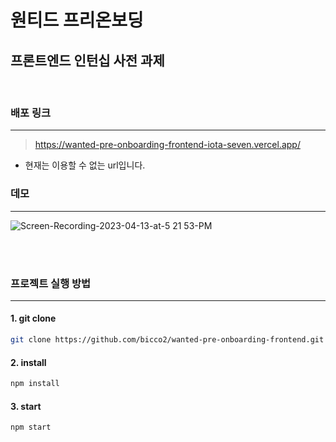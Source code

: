 # **원티드 프리온보딩**

## 프론트엔드 인턴십 사전 과제

<br>

### 배포 링크

---

> https://wanted-pre-onboarding-frontend-iota-seven.vercel.app/

* 현재는 이용할 수 없는 url입니다.

### 데모

---

![Screen-Recording-2023-04-13-at-5 21 53-PM](https://user-images.githubusercontent.com/77577434/231735058-6e7f4b22-8113-4462-bddb-f515c470544e.gif)

<br>
<br>

### 프로젝트 실행 방법

---

#### 1. git clone <br>

```bash
git clone https://github.com/bicco2/wanted-pre-onboarding-frontend.git
```

#### 2. install

```bash
npm install
```

#### 3. start

```bash
npm start
```
